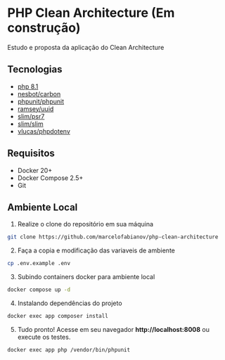 # PHP Clean Architecture (Em construção)

Estudo e proposta da aplicação do Clean Architecture

## Tecnologias

- [php 8.1](https://www.php.net/releases/8.1/en.php)
- [nesbot/carbon](https://packagist.org/packages/nesbot/carbon)
- [phpunit/phpunit](https://packagist.org/packages/phpunit/phpunit)
- [ramsey/uuid](https://packagist.org/packages/ramsey/uuid)
- [slim/psr7](https://packagist.org/packages/slim/psr7)
- [slim/slim](https://packagist.org/packages/slim/slim)
- [vlucas/phpdotenv](https://packagist.org/packages/vlucas/phpdotenv)

## Requisitos

- Docker 20+
- Docker Compose 2.5+
- Git

## Ambiente Local

1. Realize o clone do repositório em sua máquina

```bash
git clone https://github.com/marcelofabianov/php-clean-architecture
```

2. Faça a copia e modificação das variaveis de ambiente

```bash
cp .env.example .env
```

3. Subindo containers docker para ambiente local

```bash
docker compose up -d
```

4. Instalando dependências do projeto

```bash
docker exec app composer install
```

5. Tudo pronto! Acesse em seu navegador **http://localhost:8008** ou execute os testes.

```bash
docker exec app php /vendor/bin/phpunit
```